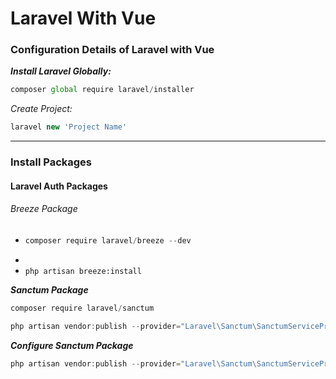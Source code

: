 # Laravel With Vue
### Configuration Details of Laravel with Vue

***Install Laravel Globally:***
`````js
composer global require laravel/installer
`````

*Create Project:*
````js
laravel new 'Project Name'
````
****



<p>
<h3>Install Packages</h3>
<h4>Laravel Auth Packages</h4>
<h6>Breeze Package</h6>
<ul>
<li>

````js
composer require laravel/breeze --dev
````
</li>
</ul>

- 
- ````php artisan breeze:install````

***Sanctum Package***
````js
composer require laravel/sanctum
````
````js
php artisan vendor:publish --provider="Laravel\Sanctum\SanctumServiceProvider"
````

***Configure Sanctum Package***
````js
php artisan vendor:publish --provider="Laravel\Sanctum\SanctumServiceProvider"
````
</p>


